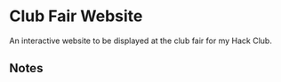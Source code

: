 # Club Fair Website

An interactive website to be displayed at the club fair for my Hack Club.

## Notes
